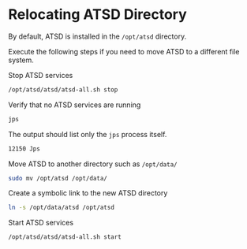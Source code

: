 # Relocating ATSD Directory

By default, ATSD is installed in the `/opt/atsd` directory.

Execute the following steps if you need to move ATSD to a different file system.

Stop ATSD services

```sh
/opt/atsd/atsd/atsd-all.sh stop
```

Verify that no ATSD services are running

```sh
jps
```

The output should list only the `jps` process itself.

```txt
12150 Jps
```

Move ATSD to another directory such as `/opt/data/`

```sh
sudo mv /opt/atsd /opt/data/
```

Create a symbolic link to the new ATSD directory

```sh
ln -s /opt/data/atsd /opt/atsd
```

Start ATSD services

```sh
/opt/atsd/atsd/atsd-all.sh start
```
